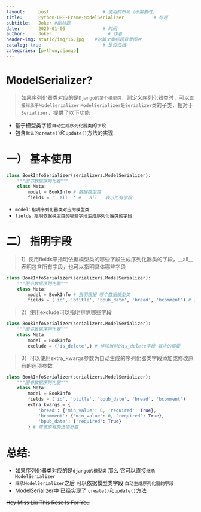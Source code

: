 ```yaml
---
layout:     post                    # 使用的布局（不需要改）
title:      Python-DRF-Frame-ModelSerializer           # 标题 
subtitle:   Joker #副标题
date:       2020-01-06              # 时间
author:     Joker                     # 作者
header-img: static/img/16.jpg    #这篇文章标题背景图片
catalog: true                       # 是否归档
categories: [python,django]
---
```


# ModelSerializer?

> 如果序列化器类对应的是`Django的某个模型类`，则定义序列化器类时，可以`直接继承于ModelSerializer`
> `ModelSerializer是Serializer类`的子类，相对于`Serializer`，提供了以下功能

- 基于模型类字段`自动生成序列化器类`的`字段`
- 包含`默认的create()`和`update()`方法的实现

# 一） 基本使用

```python
class BookInfoSerializer(serializers.ModelSerializer):
    """图书数据序列化器"""
    class Meta:
        model = BookInfo # 数据模型类
        fields = '__all__' # __all__ 表示所有字段
```

- `model`: `指明序列化器类对应的模型类`
- `fields`: `指明依据模型类的哪些字段生成序列化器类的字段`

# 二） 指明字段

> 1）使用fields来指明依据模型类的哪些字段生成序列化器类的字段，__all__表明包含所有字段，也可以指明具体哪些字段

```python
class BookInfoSerializer(serializers.ModelSerializer):
    """图书数据序列化器"""
    class Meta:
        model = BookInfo # 指明根据 哪个数据模型类
        fields = ('id', 'btitle', 'bpub_date', 'bread', 'bcomment') # 指明这些字段
```

> 2）使用exclude可以指明排除哪些字段

```python
class BookInfoSerializer(serializers.ModelSerializer):
    """图书数据序列化器"""
    class Meta:
        model = BookInfo
        exclude = ('is_delete',) # 排除当前的is_delete字段 其余的都要
```

> 3）可以使用extra_kwargs参数为自动生成的序列化器类字段添加或修改原有的选项参数

```python
class BookInfoSerializer(serializers.ModelSerializer):
    """图书数据序列化器"""
    class Meta:
        model = BookInfo
        fields = ('id', 'btitle', 'bpub_date', 'bread', 'bcomment')
        extra_kwargs = {
            'bread': {'min_value': 0, 'required': True},
            'bcomment': {'min_value': 0, 'required': True},
            'bpub_date': {'required': True}
        } # 修该原有的选项参数
```

# 总结:
   - 如果序列化器类对应的是`django的模型类` 那么 它可以直接`继承ModelSerializer`
   - `继承ModelSerializer`之后 可以依据模型类字段 `自动生成序列化器的字段`
   - ModelSerializer中 已经实现了 `create()`和`update()`方法


~~Hey Miss Liu This Rose Is For You~~